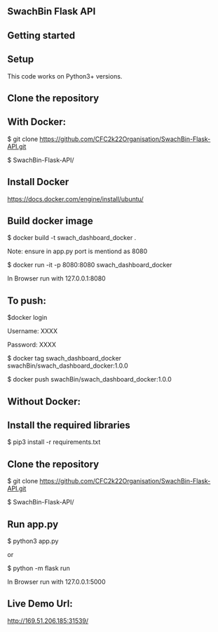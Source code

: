 ## SwachBin Flask API

## Getting started

## Setup

This code works on Python3+ versions.

## Clone the repository

## With Docker:

$ git clone https://github.com/CFC2k22Organisation/SwachBin-Flask-API.git

$ SwachBin-Flask-API/

## Install Docker
https://docs.docker.com/engine/install/ubuntu/

## Build docker image

$ docker build -t swach_dashboard_docker .

Note: ensure in app.py port is mentiond as 8080

$ docker run -it -p 8080:8080 swach_dashboard_docker

In Browser run with 127.0.0.1:8080

## To push:

$docker login

  Username: XXXX
  
  Password: XXXX
  
$ docker tag swach_dashboard_docker swachBin/swach_dashboard_docker:1.0.0

$ docker push swachBin/swach_dashboard_docker:1.0.0

## Without Docker:

## Install the required libraries

$ pip3 install -r requirements.txt

## Clone the repository

$ git clone https://github.com/CFC2k22Organisation/SwachBin-Flask-API.git

$ SwachBin-Flask-API/

## Run app.py

$ python3 app.py 

or

$ python -m flask run

In Browser run with 127.0.0.1:5000

## Live Demo Url:

http://169.51.206.185:31539/




